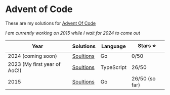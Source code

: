 # Advent of Code

These are my solutions for [Advent Of Code](https://adventofcode.com)

_I am currently working on 2015 while I wait for 2024 to come out_

| Year                         | Solutions          | Language   | Stars ⭐️      |
| ---------------------------- | ------------------ | ---------- | -------------- |
| 2024 (coming soon)           | [Soultions](/2024) | Go         | 0/50           |
| 2023 (My first year of AoC!) | [Soultions](/2023) | TypeScript | 26/50          |
| 2015                         | [Soultions](/2015) | Go         | 26/50 (so far) |
